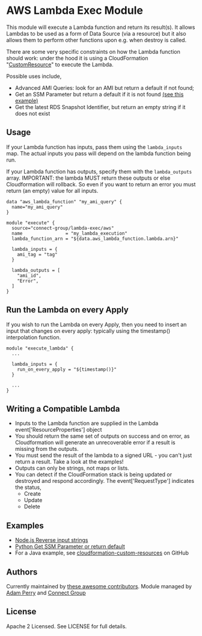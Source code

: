 AWS Lambda Exec Module
======================
This module will execute a Lambda function and return its result(s).  It allows Lambdas to be used as a form of Data Source (via a resource) but it also allows them to perform other functions upon e.g. when destroy is called.

There are some very specific constraints on how the Lambda function should work: under the hood it is using a 
CloudFormation "[CustomResource](https://docs.aws.amazon.com/AWSCloudFormation/latest/UserGuide/template-custom-resources.html)" to execute the Lambda.

Possible uses include,
* Advanced AMI Queries: look for an AMI but return a default if not found;
* Get an SSM Parameter but return a default if it is not found [(see this example)](https://github.com/connect-group/terraform-aws-lambda-exec/tree/master/examples/python_get_ssm_parameter)
* Get the latest RDS Snapshot Identifier, but return an empty string if it does not exist


Usage
-----
If your Lambda function has inputs, pass them using the `lambda_inputs` map.  The actual inputs you pass will depend on the
lambda function being run.

If your Lambda function has outputs, specify them with the `lambda_outputs` array.  IMPORTANT: the lambda MUST return these
outputs or else Cloudformation will rollback.  So even if you want to return an error you must return (an empty) value
for all inputs.


```hcl
data "aws_lambda_function" "my_ami_query" {
  name="my_ami_query"
}

module "execute" {
  source="connect-group/lambda-exec/aws"
  name                = "my_lambda_execution"
  lambda_function_arn = "${data.aws_lambda_function.lambda.arn}"

  lambda_inputs = {
    ami_tag = "tag"
  }

  lambda_outputs = [
    "ami_id",
    "Error",
  ]
}
```

Run the Lambda on every Apply
-----------------------------
If you wish to run the Lambda on every Apply, then you need to insert an input that changes
on every apply: typically using the timestamp() interpolation function.

```hcl
module "execute_lambda" {
  ...

  lambda_inputs = {
    run_on_every_apply = "${timestamp()}"
  }

  ...
}
```

Writing a Compatible Lambda
---------------------------
* Inputs to the Lambda function are supplied in the Lambda event['ResourceProperties'] object
* You should return the same set of outputs on success and on error, as Cloudformation will generate an unrecoverable error if a result is missing from the outputs.
* You must send the result of the lambda to a signed URL - you can't just return a result.  Take a look at the examples!
* Outputs can only be strings, not maps or lists.
* You can detect if the CloudFormation stack is being updated or destroyed and respond accordingly.  The event['RequestType'] indicates the status,
  * Create
  * Update
  * Delete


Examples
--------
* [Node.js Reverse input strings](https://github.com/connect-group/terraform-aws-lambda-exec/tree/master/examples/node)
* [Python Get SSM Parameter or return default](https://github.com/connect-group/terraform-aws-lambda-exec/tree/master/examples/python_get_ssm_parameter)
* For a Java example, see [cloudformation-custom-resources](https://github.com/stelligent/cloudformation-custom-resources) on GitHub

Authors
-------
Currently maintained by [these awesome contributors](https://github.com/connect-group/terraform-aws-lambda-exec/graphs/contributors).
Module managed by [Adam Perry](https://github.com/4dz) and [Connect Group](https://github.com/connect-group)

License
-------
Apache 2 Licensed. See LICENSE for full details.